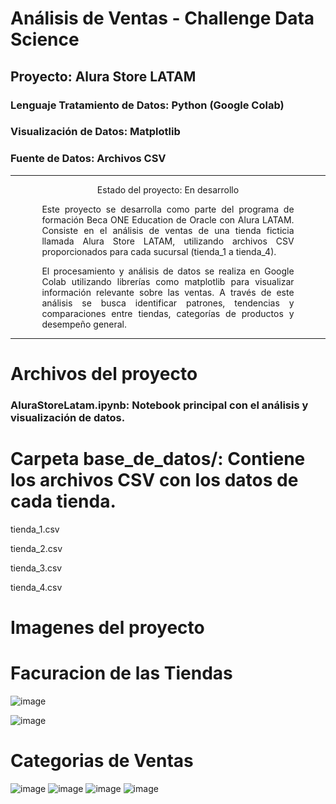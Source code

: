 # Análisis de Ventas - Challenge Data Science
## Proyecto: Alura Store LATAM
### Lenguaje Tratamiento de Datos: Python (Google Colab)
### Visualización de Datos: Matplotlib
### Fuente de Datos: Archivos CSV

---

<p align="center"> Estado del proyecto: En desarrollo </p> <div align="justify" style="width: 80%; margin: 0 auto;">
Este proyecto se desarrolla como parte del programa de formación Beca ONE Education de Oracle con Alura LATAM.
Consiste en el análisis de ventas de una tienda ficticia llamada Alura Store LATAM, utilizando archivos CSV proporcionados para cada sucursal (tienda_1 a tienda_4).

El procesamiento y análisis de datos se realiza en Google Colab utilizando librerías como matplotlib para visualizar información relevante sobre las ventas.
A través de este análisis se busca identificar patrones, tendencias y comparaciones entre tiendas, categorías de productos y desempeño general.

</div>

---

# Archivos del proyecto

### AluraStoreLatam.ipynb: Notebook principal con el análisis y visualización de datos.

# Carpeta base_de_datos/: Contiene los archivos CSV con los datos de cada tienda.

tienda_1.csv

tienda_2.csv

tienda_3.csv

tienda_4.csv

# Imagenes del proyecto
# Facuracion de las Tiendas
![image](https://github.com/user-attachments/assets/58f61c35-5a04-4e29-8edb-a50f0a47c2d6)

![image](https://github.com/user-attachments/assets/3ba4c958-0108-418b-818e-a2c0513e3f56)
# Categorias de Ventas
![image](https://github.com/user-attachments/assets/511b7fc3-f7bf-4848-be55-b81143d197e5)
![image](https://github.com/user-attachments/assets/175396e8-ec36-443c-915f-163c7b747506)
![image](https://github.com/user-attachments/assets/780da801-68c9-4a5b-b3f0-5dd39898c04c)
![image](https://github.com/user-attachments/assets/c5198b8c-4b69-46cc-9921-3f08919a9882)










